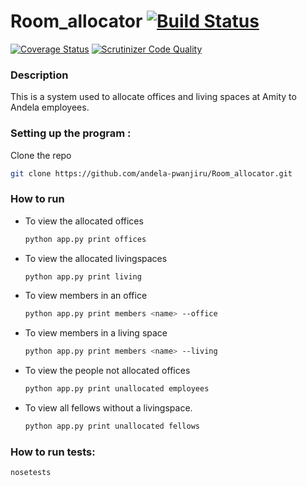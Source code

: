 # Room_allocator [![Build Status](https://travis-ci.org/andela-pwanjiru/Room_allocator.svg?branch=feature-review)](https://travis-ci.org/andela-pwanjiru/Room_allocator) 
[![Coverage Status](https://coveralls.io/repos/github/andela-pwanjiru/room_allocator/badge.svg?branch=feature-review)](https://coveralls.io/github/andela-pwanjiru/room_allocator?branch=feature-review)
[![Scrutinizer Code Quality](https://scrutinizer-ci.com/g/andela-pwanjiru/room_allocator/badges/quality-score.png?b=feature-review)](https://scrutinizer-ci.com/g/andela-pwanjiru/room_allocator/?branch=feature-review)


### Description

This is a system used to allocate offices and living spaces at Amity to Andela employees.

### Setting up the program :


Clone the repo

  ```bash
  git clone https://github.com/andela-pwanjiru/Room_allocator.git
  ```

### How to run

* To view the allocated offices
  ```bash
  python app.py print offices 
  ```

* To view the allocated livingspaces
  ```bash
  python app.py print living
  ```

* To view members in an office
  ```bash
  python app.py print members <name> --office
  ```

* To view members in a living space
  ```bash
  python app.py print members <name> --living
  ```

* To view the people not allocated offices
  ```bash
  python app.py print unallocated employees
  ```

* To view all fellows without a livingspace.
  ```bash
  python app.py print unallocated fellows
  ```

### How to run tests:
```bash
nosetests
```
